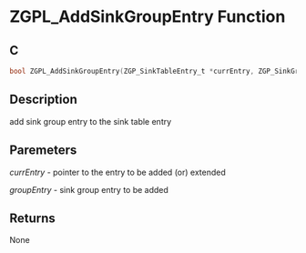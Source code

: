 # ZGPL_AddSinkGroupEntry Function

## C

```c
bool ZGPL_AddSinkGroupEntry(ZGP_SinkTableEntry_t *currEntry, ZGP_SinkGroup_t *groupEntry);
```

## Description

 add sink group entry to the sink table entry

## Paremeters

*currEntry* - pointer to the entry to be added (or) extended

*groupEntry* - sink group entry to be added

## Returns
 None
